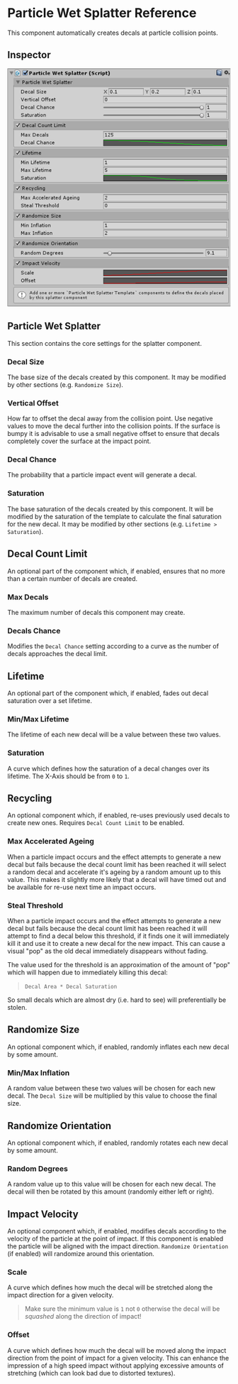 # Particle Wet Splatter Reference

This component automatically creates decals at particle collision points.

## Inspector

![Particle Wet Splatter Inspector](../images/ParticleWetSplatterInspector.png)

## Particle Wet Splatter

This section contains the core settings for the splatter component.

### Decal Size

The base size of the decals created by this component. It may be modified by other sections (e.g. `Randomize Size`).

### Vertical Offset

How far to offset the decal away from the collision point. Use negative values to move the decal further into the collision points. If the surface is bumpy it is advisable to use a small negative offset to ensure that decals completely cover the surface at the impact point.

### Decal Chance

The probability that a particle impact event will generate a decal.

### Saturation

The base saturation of the decals created by this component. It will be modified by the saturation of the template to calculate the final saturation for the new decal. It may be modified by other sections (e.g. `Lifetime > Saturation`).

## Decal Count Limit

An optional part of the component which, if enabled, ensures that no more than a certain number of decals are created.

### Max Decals

The maximum number of decals this component may create.

### Decals Chance

Modifies the `Decal Chance` setting according to a curve as the number of decals approaches the decal limit.

## Lifetime

An optional part of the component which, if enabled, fades out decal saturation over a set lifetime.

### Min/Max Lifetime

The lifetime of each new decal will be a value between these two values.

### Saturation

A curve which defines how the saturation of a decal changes over its lifetime. The X-Axis should be from `0` to `1`.

## Recycling

An optional component which, if enabled, re-uses previously used decals to create new ones. Requires `Decal Count Limit` to be enabled.

### Max Accelerated Ageing

When a particle impact occurs and the effect attempts to generate a new decal but fails because the decal count limit has been reached it will select a random decal and accelerate it's ageing by a random amount up to this value. This makes it slightly more likely that a decal will have timed out and be available for re-use next time an impact occurs.

### Steal Threshold

When a particle impact occurs and the effect attempts to generate a new decal but fails because the decal count limit has been reached it will attempt to find a decal below this threshold, if it finds one it will immediately kill it and use it to create a new decal for the new impact. This can cause a visual "pop" as the old decal immediately disappears without fading.

The value used for the threshold is an approximation of the amount of "pop" which will happen due to immediately killing this decal:

 > `Decal Area * Decal Saturation`

So small decals which are almost dry (i.e. hard to see) will preferentially be stolen.

## Randomize Size

An optional component which, if enabled, randomly inflates each new decal by some amount.

### Min/Max Inflation

A random value between these two values will be chosen for each new decal. The `Decal Size` will be multiplied by this value to choose the final size.

## Randomize Orientation

An optional component which, if enabled, randomly rotates each new decal by some amount.

### Random Degrees

A random value up to this value will be chosen for each new decal. The decal will then be rotated by this amount (randomly either left or right).

## Impact Velocity

An optional component which, if enabled, modifies decals according to the velocity of the particle at the point of impact. If this component is enabled the particle will be aligned with the impact direction. `Randomize Orientation` (if enabled) will randomize around this orientation.

### Scale

A curve which defines how much the decal will be stretched along the impact direction for a given velocity.

> Make sure the minimum value is `1` not `0` otherwise the decal will be _squashed_ along the direction of impact!

### Offset

A curve which defines how much the decal will be moved along the impact direction from the point of impact for a given velocity. This can enhance the impression of a high speed impact without applying excessive amounts of stretching (which can look bad due to distorted textures).